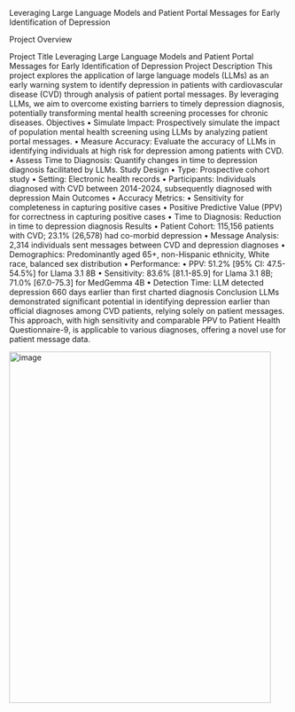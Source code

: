 Leveraging Large Language Models and Patient Portal Messages for Early Identification of Depression 

Project Overview 

Project Title
Leveraging Large Language Models and Patient Portal Messages for Early Identification of Depression 
Project Description
This project explores the application of large language models (LLMs) as an early warning system to identify depression in patients with cardiovascular disease (CVD) through analysis of patient portal messages. By leveraging LLMs, we aim to overcome existing barriers to timely depression diagnosis, potentially transforming mental health screening processes for chronic diseases.
Objectives
•	Simulate Impact: Prospectively simulate the impact of population mental health screening using LLMs by analyzing patient portal messages.
•	Measure Accuracy: Evaluate the accuracy of LLMs in identifying individuals at high risk for depression among patients with CVD.
•	Assess Time to Diagnosis: Quantify changes in time to depression diagnosis facilitated by LLMs.
Study Design
•	Type: Prospective cohort study
•	Setting: Electronic health records 
•	Participants: Individuals diagnosed with CVD between 2014-2024, subsequently diagnosed with depression
Main Outcomes
•	Accuracy Metrics:
•	Sensitivity for completeness in capturing positive cases
•	Positive Predictive Value (PPV) for correctness in capturing positive cases
•	Time to Diagnosis: Reduction in time to depression diagnosis
Results
•	Patient Cohort: 115,156 patients with CVD; 23.1% (26,578) had co-morbid depression
•	Message Analysis: 2,314 individuals sent messages between CVD and depression diagnoses
•	Demographics: Predominantly aged 65+, non-Hispanic ethnicity, White race, balanced sex distribution
•	Performance:
•	PPV: 51.2% [95% CI: 47.5-54.5%] for Llama 3.1 8B
•	Sensitivity: 83.6% [81.1-85.9] for Llama 3.1 8B; 71.0% [67.0-75.3] for MedGemma 4B
•	Detection Time: LLM detected depression 660 days earlier than first charted diagnosis
Conclusion
LLMs demonstrated significant potential in identifying depression earlier than official diagnoses among CVD patients, relying solely on patient messages. This approach, with high sensitivity and comparable PPV to Patient Health Questionnaire-9, is applicable to various diagnoses, offering a novel use for patient message data.

<img width="472" height="634" alt="image" src="https://github.com/user-attachments/assets/b77f2b75-aceb-42dd-99c4-a91713d04ac2" />
